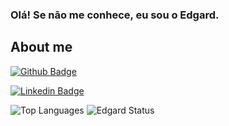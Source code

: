 ### Olá! Se não me conhece, eu sou o Edgard.

## About me

[![Github Badge](https://img.shields.io/badge/-Github-000?style=flat-square&logo=Github&logoColor=white&link=https://github.com/edgardcunha)](https://github.com/edgardcunha)

[![Linkedin Badge](https://img.shields.io/badge/-LinkedIn-blue?style=flat-square&logo=Linkedin&logoColor=white&link=https://linkedin.com/in/edgardcunha)](https://linkedin.com/in/edgardcunha)

![Top Languages](https://github-readme-stats.vercel.app/api/top-langs/?username=edgardcunha&show_icons=true&theme=dracula)
![Edgard Status](https://github-readme-stats.vercel.app/api?username=edgardcunha&show_icons=true&theme=dracula)


<!--
**edgardcunha/edgardcunha** is a ✨ _special_ ✨ repository because its `README.md` (this file) appears on your GitHub profile.

Here are some ideas to get you started:

- 🔭 I’m currently working on ...
- 🌱 I’m currently learning ...
- 👯 I’m looking to collaborate on ...
- 🤔 I’m looking for help with ...
- 💬 Ask me about ...
- 📫 How to reach me: ...
- 😄 Pronouns: ...
- ⚡ Fun fact: ...
-->

